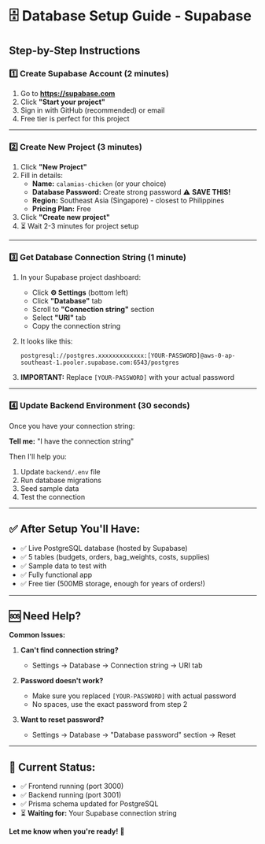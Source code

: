 # 🗄️ Database Setup Guide - Supabase

## Step-by-Step Instructions

### 1️⃣ Create Supabase Account (2 minutes)

1. Go to **https://supabase.com**
2. Click **"Start your project"**
3. Sign in with GitHub (recommended) or email
4. Free tier is perfect for this project

---

### 2️⃣ Create New Project (3 minutes)

1. Click **"New Project"**
2. Fill in details:
   - **Name:** `calamias-chicken` (or your choice)
   - **Database Password:** Create strong password ⚠️ **SAVE THIS!**
   - **Region:** Southeast Asia (Singapore) - closest to Philippines
   - **Pricing Plan:** Free
3. Click **"Create new project"**
4. ⏳ Wait 2-3 minutes for project setup

---

### 3️⃣ Get Database Connection String (1 minute)

1. In your Supabase project dashboard:
   - Click **⚙️ Settings** (bottom left)
   - Click **"Database"** tab
   - Scroll to **"Connection string"** section
   - Select **"URI"** tab
   - Copy the connection string

2. It looks like this:
   ```
   postgresql://postgres.xxxxxxxxxxxxx:[YOUR-PASSWORD]@aws-0-ap-southeast-1.pooler.supabase.com:6543/postgres
   ```

3. **IMPORTANT:** Replace `[YOUR-PASSWORD]` with your actual password

---

### 4️⃣ Update Backend Environment (30 seconds)

Once you have your connection string:

**Tell me:** "I have the connection string"

Then I'll help you:
1. Update `backend/.env` file
2. Run database migrations
3. Seed sample data
4. Test the connection

---

## ✅ After Setup You'll Have:

- ✅ Live PostgreSQL database (hosted by Supabase)
- ✅ 5 tables (budgets, orders, bag_weights, costs, supplies)
- ✅ Sample data to test with
- ✅ Fully functional app
- ✅ Free tier (500MB storage, enough for years of orders!)

---

## 🆘 Need Help?

**Common Issues:**

1. **Can't find connection string?**
   - Settings → Database → Connection string → URI tab

2. **Password doesn't work?**
   - Make sure you replaced `[YOUR-PASSWORD]` with actual password
   - No spaces, use the exact password from step 2

3. **Want to reset password?**
   - Settings → Database → "Database password" section → Reset

---

## 📝 Current Status:

- ✅ Frontend running (port 3000)
- ✅ Backend running (port 3001)
- ✅ Prisma schema updated for PostgreSQL
- ⏳ **Waiting for:** Your Supabase connection string

**Let me know when you're ready!** 🚀
